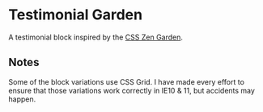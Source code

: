 # Testimonial Garden #

A testimonial block inspired by the [CSS Zen Garden](http://www.csszengarden.com).

## Notes ##

Some of the block variations use CSS Grid. I have made every effort to ensure that those variations work correctly in IE10 & 11, but accidents may happen.

